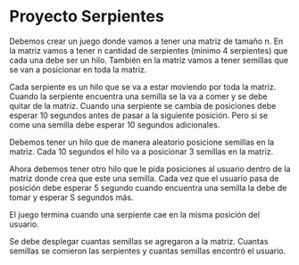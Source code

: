 # Proyecto Serpientes
Debemos crear un juego donde vamos a tener una matriz de tamaño n. En la matriz vamos a tener n cantidad de serpientes
(minimo 4 serpientes) que cada una debe ser un hilo. También en la matriz vamos a tener semillas que se van a posicionar en toda
la matriz.

Cada serpiente es un hilo que se va a estar moviendo por toda la matriz. Cuando la serpiente encuentra una semilla se la va a comer y
se debe quitar de la matriz. Cuando una serpiente se cambia de posiciones debe esperar 10 segundos antes de pasar a la siguiente
posición. Pero si se come una semilla debe esperar 10 segundos adicionales.

Debemos tener un hilo que de manera aleatorio posicione semillas en la matriz. Cada 10 segundos el hilo va a posicionar 3 semillas
en la matriz.

Ahora debemos tener otro hilo que le pida posiciones al usuario dentro de la matriz donde crea que este una semilla. Cada vez que
el usuario pasa de posición debe esperar 5 segundo cuando encuentra una semilla la debe de tomar y esperar S segundos más.

El juego termina cuando una serpiente cae en la misma posición del usuario.

Se debe desplegar cuantas semillas se agregaron a la matriz. Cuantas semillas se comieron las serpientes y cuantas semillas
encontró el usuario.

